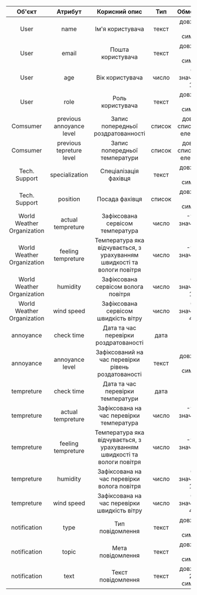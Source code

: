 |           Об'єкт           |         Атрибут          |                              Корисний опис                              |  Тип   |           Обмеження           |
| :------------------------: | :----------------------: | :---------------------------------------------------------------------: | :----: | :---------------------------: |
|            User            |           name           |                            Ім'я користувача                             | текст  |     довжина < 30 символів     |
|            User            |          email           |                            Пошта користувача                            | текст  |     довжина < 30 символів     |
|            User            |           age            |                             Вік користувача                             | число  |      0 < значення < 100       |
|            User            |           role           |                            Роль користувача                             | текст  |     довжина < 30 символів     |
|          Comsumer          | previous annoyance level |                   Запис попередньої роздратованності                    | список | довжина списку == 3 елементів |
|          Comsumer          | previous tepreture level |                      Запис попередньої температури                      | список | довжина списку == 3 елементів |
|       Tech. Support        |      specialization      |                          Спеціалізація фахівця                          | текст  |     довжина < 30 символів     |
|       Tech. Support        |         position         |                             Посада фахівця                              | список |     довжина < 30 символів     |
| World Weather Organization |    actual tempreture     |                    Зафіксована сервісом температура                     | число  |      -90 < значення < 60      |
| World Weather Organization |    feeling tempreture    | Температура яка відчувається, з урахуванням швидкості та вологи повітря | число  |      -90 < значення < 60      |
| World Weather Organization |         humidity         |                   Зафіксована сервісом волога повітря                   | число  |      0 < значення < 100       |
| World Weather Organization |        wind speed        |                  Зафіксована сервісом швидкість вітру                   | число  |      0 < значення < 400       |
|         annoyance          |        check time        |                  Дата та час перевірки роздратованості                  |  дата  |                               |
|         annoyance          |     annoyance level      |           Зафіксований на час перевірки рівень роздатованості           | текст  |     довжина < 20 символів     |
|         tempreture         |        check time        |                    Дата та час перевірки температури                    |  дата  |                               |
|         tempreture         |    actual tempreture     |                Зафіксована на час перевірки температура                 | число  |      -90 < значення < 60      |
|         tempreture         |    feeling tempreture    | Температура яка відчувається, з урахуванням швидкості та вологи повітря | число  |      -90 < значення < 60      |
|         tempreture         |         humidity         |               Зафіксована на час перевірки волога повітря               | число  |      0 < значення < 100       |
|         tempreture         |        wind speed        |              Зафіксована на час перевірки швидкість вітру               | число  |      0 < значення < 400       |
|        notification        |           type           |                            Тип повідомлення                             | текст  |     довжина < 30 символів     |
|        notification        |          topic           |                            Мета повідомлення                            | текст  |     довжина < 30 символів     |
|        notification        |           text           |                           Текст повідомлення                            | текст  |    довжина < 200 символів     |
